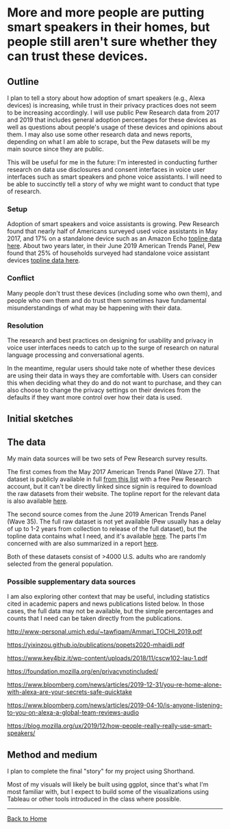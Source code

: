# More and more people are putting smart speakers in their homes, but people still aren't sure whether they can trust these devices.

## Outline

I plan to tell a story about how adoption of smart speakers (e.g., Alexa devices) is increasing, while trust in their privacy practices does not seem to be increasing accordingly. I will use public Pew Research data from 2017 and 2019 that includes general adoption percentages for these devices as well as questions about people's usage of these devices and opinions about them. I may also use some other research data and news reports, depending on what I am able to scrape, but the Pew datasets will be my main source since they are public.

This will be useful for me in the future: I'm interested in conducting further research on data use disclosures and consent interfaces in voice user interfaces such as smart speakers and phone voice assistants. I will need to be able to succinctly tell a story of why we might want to conduct that type of research.

### Setup

Adoption of smart speakers and voice assistants is growing. Pew Research found that nearly half of Americans surveyed used voice assistants in May 2017, and 17% on a standalone device such as an Amazon Echo [topline data here](https://www.pewresearch.org/wp-content/uploads/2017/12/voice-assistants-TOPLINE-and-METHODOLOGY-FINAL-COPY-EDITED.pdf). About two years later, in their June 2019 American Trends Panel, Pew found that 25% of households surveyed had standalone voice assistant devices [topline data here](https://www.pewresearch.org/wp-content/uploads/2019/11/FT_19.11.21_SmartSpeaker_methods-topline-final-11.21.pdf).

### Conflict

Many people don't trust these devices (including some who own them), and people who own them and do trust them sometimes have fundamental misunderstandings of what may be happening with their data.

### Resolution

The research and best practices on designing for usability and privacy in voice user interfaces needs to catch up to the surge of research on natural language processing and conversational agents. 

In the meantime, regular users should take note of whether these devices are using their data in ways they are comfortable with. Users can consider this when deciding what they do and do not want to purchase, and they can also choose to change the privacy settings on their devices from the defaults if they want more control over how their data is used.

## Initial sketches

## The data

My main data sources will be two sets of Pew Research survey results.

The first comes from the May 2017 American Trends Panel (Wave 27). That dataset is publicly available in full [from this list](https://www.pewresearch.org/internet/datasets/) with a free Pew Research account, but it can't be directly linked since signin is required to download the raw datasets from their website. The topline report for the relevant data is also available [here]().

The second source comes from the June 2019 American Trends Panel (Wave 35). The full raw dataset is not yet available (Pew usually has a delay of up to 1-2 years from collection to release of the full dataset), but the topline data contains what I need, and it's available [here](https://www.pewresearch.org/wp-content/uploads/2019/11/FT_19.11.21_SmartSpeaker_methods-topline-final-11.21.pdf). The parts I'm concerned with are also summarized in a report [here](https://www.pewresearch.org/fact-tank/2019/11/21/5-things-to-know-about-americans-and-their-smart-speakers/).

Both of these datasets consist of >4000 U.S. adults who are randomly selected from the general population.

### Possible supplementary data sources

I am also exploring other context that may be useful, including statistics cited in academic papers and news publications listed below. In those cases, the full data may not be available, but the simple percentages and counts that I need can be taken directly from the publications.

http://www-personal.umich.edu/~tawfiqam/Ammari_TOCHI_2019.pdf

https://yixinzou.github.io/publications/popets2020-mhaidli.pdf

https://www.key4biz.it/wp-content/uploads/2018/11/cscw102-lau-1.pdf

https://foundation.mozilla.org/en/privacynotincluded/

https://www.bloomberg.com/news/articles/2019-12-31/you-re-home-alone-with-alexa-are-your-secrets-safe-quicktake

https://www.bloomberg.com/news/articles/2019-04-10/is-anyone-listening-to-you-on-alexa-a-global-team-reviews-audio

https://blog.mozilla.org/ux/2019/12/how-people-really-really-use-smart-speakers/



## Method and medium

I plan to complete the final "story" for my project using Shorthand.

Most of my visuals will likely be built using ggplot, since that's what I'm most familiar with, but I expect to build some of the visualizations using Tableau or other tools introduced in the class where possible.


---

[Back to Home](https://sarahpearman.github.io/data-stories/)
